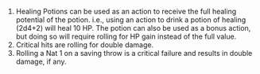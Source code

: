 1. Healing Potions can be used as an action to receive the full healing potential of the potion. i.e., using an action to drink a potion of healing (2d4+2) will heal 10 HP. The potion can also be used as a bonus action, but doing so will require rolling for HP gain instead of the full value. 
2. Critical hits are rolling for double damage. 
3. Rolling a Nat 1 on a saving throw is a critical failure and results in double damage, if any. 